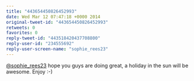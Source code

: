 ```yaml
---
title: "443654450826452993"
date: Wed Mar 12 07:47:18 +0000 2014
original-tweet-id: "443654450826452993"
retweets: 0
favorites: 0
reply-tweet-id: "443518420437708800"
reply-user-id: "234555692"
reply-user-screen-name: "sophie_rees23"
---
```

<a href="https://twitter.com/sophie_rees23">@sophie_rees23</a> hope you guys are doing great, a holiday in the sun will be awesome. Enjoy :-)
